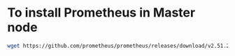 # To install Prometheus in Master node
```bash
wget https://github.com/prometheus/prometheus/releases/download/v2.51.2/prometheus-2.51.2.linux-amd64.tar.gz
```
